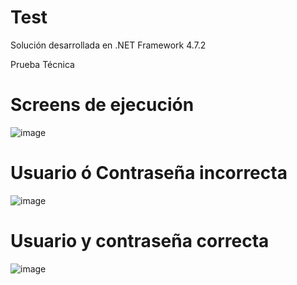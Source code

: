 # Test

Solución desarrollada en .NET Framework 4.7.2

Prueba Técnica

# Screens de ejecución

![image](https://user-images.githubusercontent.com/86544613/222613040-28c47f21-ac5e-4d35-9469-267aca70490e.png)

# Usuario ó Contraseña  incorrecta

![image](https://user-images.githubusercontent.com/86544613/222613095-4ed70acb-c2af-4718-b4ab-36064e49fbb6.png)

# Usuario y contraseña correcta

![image](https://user-images.githubusercontent.com/86544613/222613208-44d70258-5d8c-462c-b7dd-f47237807a65.png)

